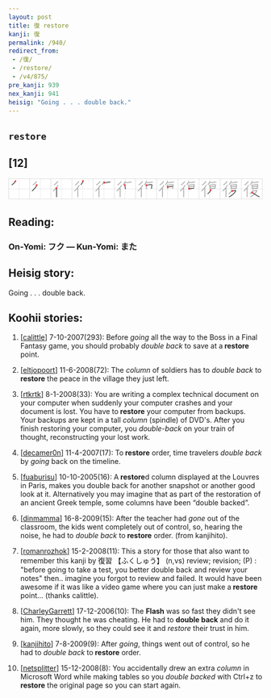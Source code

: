 ```yaml
---
layout: post
title: 復 restore
kanji: 復
permalink: /940/
redirect_from:
 - /復/
 - /restore/
 - /v4/875/
pre_kanji: 939
nex_kanji: 941
heisig: "Going . . . double back."
---
```


## `restore`

## [12]

<div class="stroke"><img src="../images/E5BEA9.png" /></div>

## Reading:

### On-Yomi: フク &mdash; Kun-Yomi: また

## Heisig story:

Going . . . double back.

## Koohii stories:

1) [<a href="http://kanji.koohii.com/profile/calittle">calittle</a>] 7-10-2007(293): Before <em>going</em> all the way to the Boss in a Final Fantasy game, you should probably <em>double back</em> to save at a<strong> restore</strong> point.

2) [<a href="http://kanji.koohii.com/profile/eltjopoort">eltjopoort</a>] 11-6-2008(72): The <em>column</em> of soldiers has to <em>double back</em> to<strong> restore</strong> the peace in the village they just left.

3) [<a href="http://kanji.koohii.com/profile/rtkrtk">rtkrtk</a>] 8-1-2008(33): You are writing a complex technical document on your computer when suddenly your computer crashes and your document is lost. You have to<strong> restore</strong> your computer from backups. Your backups are kept in a tall <em>column</em> (spindle) of DVD&#039;s. After you finish restoring your computer, you <em>double-back</em> on your train of thought, reconstructing your lost work.

4) [<a href="http://kanji.koohii.com/profile/decamer0n">decamer0n</a>] 11-4-2007(17): To<strong> restore</strong> order, time travelers <em>double back</em> by <em>going</em> back on the timeline.

5) [<a href="http://kanji.koohii.com/profile/fuaburisu">fuaburisu</a>] 10-10-2005(16): A<strong> restore</strong>d column displayed at the Louvres in Paris, makes you double back for another snapshot or another good look at it. Alternatively you may imagine that as part of the restoration of an ancient Greek temple, some columns have been “double backed”.

6) [<a href="http://kanji.koohii.com/profile/dinmamma">dinmamma</a>] 16-8-2009(15): After the teacher had <em>gone</em> out of the classroom, the kids went completely out of control, so, hearing the noise, he had to <em>double back</em> to<strong> restore</strong> order. (from kanjihito).

7) [<a href="http://kanji.koohii.com/profile/romanrozhok">romanrozhok</a>] 15-2-2008(11): This a story for those that also want to remember this kanji by 復習 【ふくしゅう】 (n,vs) review; revision; (P) : &quot;before going to take a test, you better double back and review your notes&quot; then.. imagine you forgot to review and failed. It would have been awesome if it was like a video game where you can just make a<strong> restore</strong> point... (thanks calittle).

8) [<a href="http://kanji.koohii.com/profile/CharleyGarrett">CharleyGarrett</a>] 17-12-2006(10): The <strong>Flash</strong> was so fast they didn&#039;t see him. They thought he was cheating. He had to <strong>double back</strong> and do it again, more slowly, so they could see it and <em>restore</em> their trust in him.

9) [<a href="http://kanji.koohii.com/profile/kanjihito">kanjihito</a>] 7-8-2009(9): After <em>going</em>, things went out of control, so he had to <em>double back</em> to<strong> restore</strong> order.

10) [<a href="http://kanji.koohii.com/profile/netsplitter">netsplitter</a>] 15-12-2008(8): You accidentally drew an extra <em>column</em> in Microsoft Word while making tables so you <em>double backed</em> with Ctrl+z to<strong> restore</strong> the original page so you can start again.

